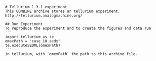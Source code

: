
        # Tellurium 1.3.1 experiment
        This COMBINE archive stores an tellurium experiment.
        http://tellurium.analogmachine.org/

        ## Run Experiment
        To reproduce the experiment and to create the figures and data run
        ```
        import tellurium as te
        omexPath = 'case_10.sedx'
        te.executeSEDML(omexPath)
        ```
        in tellurium, with `omexPath` the path to this archive file.
        